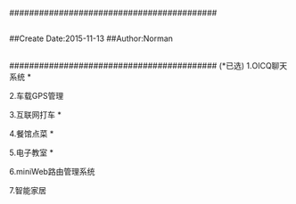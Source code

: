 ##########################################
##
##Create Date:2015-11-13
##Author:Norman
##
##########################################
(*已选)
1.OICQ聊天系统		*

2.车载GPS管理		

3.互联网打车		*

4.餐馆点菜			*

5.电子教室			*

6.miniWeb路由管理系统

7.智能家居
